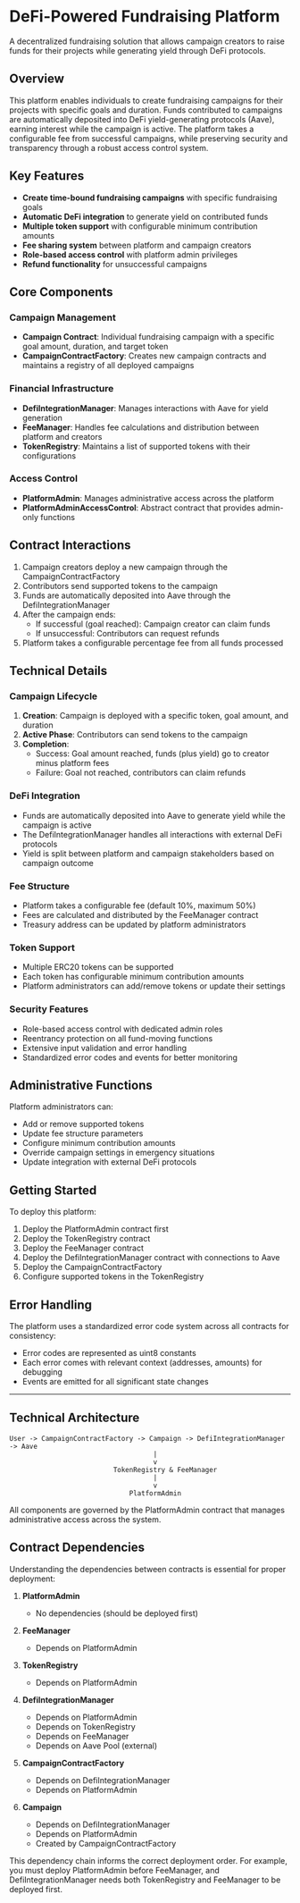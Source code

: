# DeFi-Powered Fundraising Platform

A decentralized fundraising solution that allows campaign creators to raise funds for their projects while generating yield through DeFi protocols.

## Overview

This platform enables individuals to create fundraising campaigns for their projects with specific goals and duration. Funds contributed to campaigns are automatically deposited into DeFi yield-generating protocols (Aave), earning interest while the campaign is active. The platform takes a configurable fee from successful campaigns, while preserving security and transparency through a robust access control system.

## Key Features

- **Create time-bound fundraising campaigns** with specific fundraising goals
- **Automatic DeFi integration** to generate yield on contributed funds
- **Multiple token support** with configurable minimum contribution amounts
- **Fee sharing system** between platform and campaign creators
- **Role-based access control** with platform admin privileges
- **Refund functionality** for unsuccessful campaigns

## Core Components

### Campaign Management

- **Campaign Contract**: Individual fundraising campaign with a specific goal amount, duration, and target token
- **CampaignContractFactory**: Creates new campaign contracts and maintains a registry of all deployed campaigns

### Financial Infrastructure

- **DefiIntegrationManager**: Manages interactions with Aave for yield generation
- **FeeManager**: Handles fee calculations and distribution between platform and creators
- **TokenRegistry**: Maintains a list of supported tokens with their configurations

### Access Control

- **PlatformAdmin**: Manages administrative access across the platform
- **PlatformAdminAccessControl**: Abstract contract that provides admin-only functions

## Contract Interactions

1. Campaign creators deploy a new campaign through the CampaignContractFactory
2. Contributors send supported tokens to the campaign
3. Funds are automatically deposited into Aave through the DefiIntegrationManager
4. After the campaign ends:
   - If successful (goal reached): Campaign creator can claim funds
   - If unsuccessful: Contributors can request refunds
5. Platform takes a configurable percentage fee from all funds processed

## Technical Details

### Campaign Lifecycle

1. **Creation**: Campaign is deployed with a specific token, goal amount, and duration
2. **Active Phase**: Contributors can send tokens to the campaign
3. **Completion**:
   - Success: Goal amount reached, funds (plus yield) go to creator minus platform fees
   - Failure: Goal not reached, contributors can claim refunds

### DeFi Integration

- Funds are automatically deposited into Aave to generate yield while the campaign is active
- The DefiIntegrationManager handles all interactions with external DeFi protocols
- Yield is split between platform and campaign stakeholders based on campaign outcome

### Fee Structure

- Platform takes a configurable fee (default 10%, maximum 50%)
- Fees are calculated and distributed by the FeeManager contract
- Treasury address can be updated by platform administrators

### Token Support

- Multiple ERC20 tokens can be supported
- Each token has configurable minimum contribution amounts
- Platform administrators can add/remove tokens or update their settings

### Security Features

- Role-based access control with dedicated admin roles
- Reentrancy protection on all fund-moving functions
- Extensive input validation and error handling
- Standardized error codes and events for better monitoring

## Administrative Functions

Platform administrators can:

- Add or remove supported tokens
- Update fee structure parameters
- Configure minimum contribution amounts
- Override campaign settings in emergency situations
- Update integration with external DeFi protocols

## Getting Started

To deploy this platform:

1. Deploy the PlatformAdmin contract first
2. Deploy the TokenRegistry contract
3. Deploy the FeeManager contract
4. Deploy the DefiIntegrationManager contract with connections to Aave
5. Deploy the CampaignContractFactory
6. Configure supported tokens in the TokenRegistry

## Error Handling

The platform uses a standardized error code system across all contracts for consistency:

- Error codes are represented as uint8 constants
- Each error comes with relevant context (addresses, amounts) for debugging
- Events are emitted for all significant state changes

---

## Technical Architecture

```
User -> CampaignContractFactory -> Campaign -> DefiIntegrationManager -> Aave
                                    |
                                    v
                          TokenRegistry & FeeManager
                                    |
                                    v
                              PlatformAdmin
```

All components are governed by the PlatformAdmin contract that manages administrative access across the system.

## Contract Dependencies

Understanding the dependencies between contracts is essential for proper deployment:

1. **PlatformAdmin**

   - No dependencies (should be deployed first)

2. **FeeManager**

   - Depends on PlatformAdmin

3. **TokenRegistry**

   - Depends on PlatformAdmin

4. **DefiIntegrationManager**

   - Depends on PlatformAdmin
   - Depends on TokenRegistry
   - Depends on FeeManager
   - Depends on Aave Pool (external)

5. **CampaignContractFactory**

   - Depends on DefiIntegrationManager
   - Depends on PlatformAdmin

6. **Campaign**
   - Depends on DefiIntegrationManager
   - Depends on PlatformAdmin
   - Created by CampaignContractFactory

This dependency chain informs the correct deployment order. For example, you must deploy PlatformAdmin before FeeManager, and DefiIntegrationManager needs both TokenRegistry and FeeManager to be deployed first.
